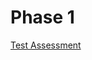 # Phase 1
[Test Assessment](https://github.com/Bloc/mentor-exercises/blob/master/exercises/phase1/test-assesment.md)
